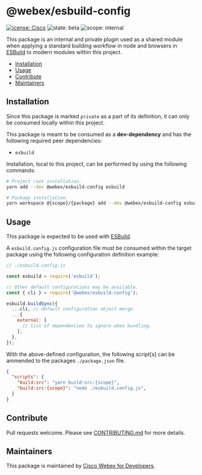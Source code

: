 # @webex/esbuild-config

[![icense: Cisco](https://img.shields.io/badge/License-Cisco-blueviolet?style=flat-square)](https://github.com/webex/webex-js-sdk/blob/master/LICENSE)
![state: beta](https://img.shields.io/badge/State\-Beta-blue?style=flat-square)
![scope: internal](https://img.shields.io/badge/Scope-Internal-red?style=flat-square)

This package is an internal and private plugin used as a shared module when applying a standard building workflow in node and browsers in [ESBuild](https://esbuild.github.io/) to modern modules within this project.

* [Installation](#installation)
* [Usage](#usage)
* [Contribute](#contribute)
* [Maintainers](#maintainers)

## Installation

Since this package is marked `private` as a part of its definition, it can only be consumed locally within this project.

This package is meant to be consumed as a **dev-dependency** and has the following required peer dependencies:

* `esbuild`

Installation, local to this project, can be performed by using the following commands:

```bash
# Project root installation.
yarn add --dev @webex/esbuild-config esbuild

# Package installation.
yarn workspace @{scope}/{package} add --dev @webex/esbuild-config esbuild
```

## Usage

This package is expected to be used with [ESBuild](https://esbuild.github.io/).

A `esbuild.config.js` configuration file must be consumed within the target package using the following configuration definition example:

```js
// ./esbuild.config.js

const esbuild = require('esbuild');

// Other default configurations may be available.
const { cli } = require('@webex/esbuild-config');

esbuild.buildSync({
  ...cli, // default configuration object merge.
  ...{
    external: [
      // list of dependencies to ignore when bundling.
    ],
  },
});
```

With the above-defined configuration, the following script[s] can be ammended to the packages `./package.json` file.

```json
{
  "scripts": {
    "build:src": "yarn build:src:{scope}",
    "build:src:{scope}": "node ./esbuild.config.js",
  }
}
```

## Contribute

Pull requests welcome. Please see [CONTRIBUTING.md](https://github.com/webex/webex-js-sdk/blob/master/CONTRIBUTING.md) for more details.

## Maintainers

This package is maintained by [Cisco Webex for Developers](https://developer.webex.com/).
